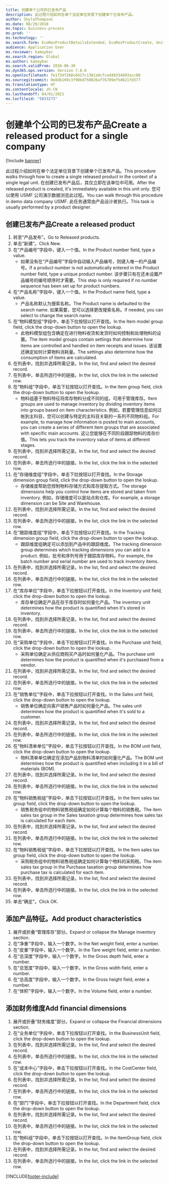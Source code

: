 ```yaml
---
title: 创建单个公司的已发布产品
description: 此过程介绍如何在单个法定单位背景下创建单个已发布产品。
author: ShylaThompson
ms.date: 08/29/2018
ms.topic: business-process
ms.prod: ''
ms.technology: ''
ms.search.form: EcoResProductDetailsExtended, EcoResProductCreate, UnitOfMeasureLookup, DimensionLookup
audience: Application User
ms.reviewer: kamaybac
ms.search.region: Global
ms.author: kamaybac
ms.search.validFrom: 2016-06-30
ms.dyn365.ops.version: Version 7.0.0
ms.openlocfilehash: fe1f34f268c6427c1381a9cfced49334893acc00
ms.sourcegitcommit: 0e8db169c3f90bd750826af76709ef5d621fd377
ms.translationtype: HT
ms.contentlocale: zh-CN
ms.lasthandoff: 04/01/2021
ms.locfileid: "5833273"
---
```

# <a name="create-a-released-product-for-a-single-company"></a><span data-ttu-id="8d07d-103">创建单个公司的已发布产品</span><span class="sxs-lookup"><span data-stu-id="8d07d-103">Create a released product for a single company</span></span>

[!include [banner](../../includes/banner.md)]

<span data-ttu-id="8d07d-104">此过程介绍如何在单个法定单位背景下创建单个已发布产品。</span><span class="sxs-lookup"><span data-stu-id="8d07d-104">This procedure walks through how to create a single released product in the context of a single legal unit.</span></span> <span data-ttu-id="8d07d-105">在创建已发布产品后，其仅立即在该单位中可用。</span><span class="sxs-lookup"><span data-stu-id="8d07d-105">After the released product is created,  it's immediately available in this unit only.</span></span> <span data-ttu-id="8d07d-106">您可以使用 USMF 公司演示数据浏览此过程。</span><span class="sxs-lookup"><span data-stu-id="8d07d-106">You can walk through this procedure in demo data company USMF.</span></span> <span data-ttu-id="8d07d-107">此任务通常由产品设计者执行。</span><span class="sxs-lookup"><span data-stu-id="8d07d-107">This task is usually performed by a product designer.</span></span>


## <a name="create-a-released-product"></a><span data-ttu-id="8d07d-108">创建已发布产品</span><span class="sxs-lookup"><span data-stu-id="8d07d-108">Create a released product</span></span>
1. <span data-ttu-id="8d07d-109">转至“产品发布”。</span><span class="sxs-lookup"><span data-stu-id="8d07d-109">Go to Released products.</span></span>
2. <span data-ttu-id="8d07d-110">单击“新建”。</span><span class="sxs-lookup"><span data-stu-id="8d07d-110">Click New.</span></span>
3. <span data-ttu-id="8d07d-111">在“产品编号”字段中，键入一个值。</span><span class="sxs-lookup"><span data-stu-id="8d07d-111">In the Product number field, type a value.</span></span>
    * <span data-ttu-id="8d07d-112">如果没有在“产品编号”字段中自动输入产品编号，则键入唯一的产品编号。</span><span class="sxs-lookup"><span data-stu-id="8d07d-112">If a product number is not automatically entered in the Product number field, type a unique product number.</span></span> <span data-ttu-id="8d07d-113">该步骤只有在还未设置产品编号的编号顺序时才需要。</span><span class="sxs-lookup"><span data-stu-id="8d07d-113">This step is only  required if no number sequence has been set up for product numbers.</span></span>  
4. <span data-ttu-id="8d07d-114">在“产品名称”字段中，键入一个值。</span><span class="sxs-lookup"><span data-stu-id="8d07d-114">In the Product name field, type a value.</span></span>
    * <span data-ttu-id="8d07d-115">产品名称默认为搜索名称。</span><span class="sxs-lookup"><span data-stu-id="8d07d-115">The Product name is defaulted to the search name.</span></span> <span data-ttu-id="8d07d-116">如果需要，您可以选择更改搜索名称。</span><span class="sxs-lookup"><span data-stu-id="8d07d-116">If needed, you can select to change the search name.</span></span>  
5. <span data-ttu-id="8d07d-117">在“物料模型组”字段中，单击下拉按钮以打开查找。</span><span class="sxs-lookup"><span data-stu-id="8d07d-117">In the Item model group field, click the drop-down button to open the lookup.</span></span>
    * <span data-ttu-id="8d07d-118">此物料模型组包含确定在进行物料收货和发货时如何控制和处理物料的设置。</span><span class="sxs-lookup"><span data-stu-id="8d07d-118">The item model groups contain settings that determine how items are controlled and handled on item receipts and issues.</span></span> <span data-ttu-id="8d07d-119">该设置还确定如何计算物料消耗量。</span><span class="sxs-lookup"><span data-stu-id="8d07d-119">The settings also determine how the consumption of items are calculated.</span></span>  
6. <span data-ttu-id="8d07d-120">在列表中，找到并选择所需记录。</span><span class="sxs-lookup"><span data-stu-id="8d07d-120">In the list, find and select the desired record.</span></span>
7. <span data-ttu-id="8d07d-121">在列表中，单击所选行中的链接。</span><span class="sxs-lookup"><span data-stu-id="8d07d-121">In the list, click the link in the selected row.</span></span>
8. <span data-ttu-id="8d07d-122">在“物料组”字段中，单击下拉按钮以打开查找。</span><span class="sxs-lookup"><span data-stu-id="8d07d-122">In the Item group field, click the drop-down button to open the lookup.</span></span>
    * <span data-ttu-id="8d07d-123">物料组基于物料特征将库存物料分成不同的组，可用于管理库存。</span><span class="sxs-lookup"><span data-stu-id="8d07d-123">Item groups are used to manage inventory by dividing inventory items into groups based on item characteristics.</span></span> <span data-ttu-id="8d07d-124">例如，若要管理信息如何过帐到主科目，您可以创建与特定的主科目关联的一系列不同物料组。</span><span class="sxs-lookup"><span data-stu-id="8d07d-124">For example, to manage how information is posted to main accounts, you can create a series of different item groups that are associated with specific main accounts.</span></span> <span data-ttu-id="8d07d-125">这让您能够在不同阶段跟踪物料的库存价值。</span><span class="sxs-lookup"><span data-stu-id="8d07d-125">This lets you track the inventory value of items at different stages.</span></span>  
9. <span data-ttu-id="8d07d-126">在列表中，找到并选择所需记录。</span><span class="sxs-lookup"><span data-stu-id="8d07d-126">In the list, find and select the desired record.</span></span>
10. <span data-ttu-id="8d07d-127">在列表中，单击所选行中的链接。</span><span class="sxs-lookup"><span data-stu-id="8d07d-127">In the list, click the link in the selected row.</span></span>
11. <span data-ttu-id="8d07d-128">在“存储维度组”字段中，单击下拉按钮以打开查找。</span><span class="sxs-lookup"><span data-stu-id="8d07d-128">In the Storage dimension group field, click the drop-down button to open the lookup.</span></span>
    * <span data-ttu-id="8d07d-129">存储维度帮助您控制物料存储方式和库存提取方式。</span><span class="sxs-lookup"><span data-stu-id="8d07d-129">The storage dimensions help you control how items are stored and taken from inventory.</span></span> <span data-ttu-id="8d07d-130">例如，存储维度可以是站点和仓库。</span><span class="sxs-lookup"><span data-stu-id="8d07d-130">For example, a storage dimension can be Site and Warehouse.</span></span>  
12. <span data-ttu-id="8d07d-131">在列表中，找到并选择所需记录。</span><span class="sxs-lookup"><span data-stu-id="8d07d-131">In the list, find and select the desired record.</span></span>
13. <span data-ttu-id="8d07d-132">在列表中，单击所选行中的链接。</span><span class="sxs-lookup"><span data-stu-id="8d07d-132">In the list, click the link in the selected row.</span></span>
14. <span data-ttu-id="8d07d-133">在“跟踪维度组”字段中，单击下拉按钮以打开查找。</span><span class="sxs-lookup"><span data-stu-id="8d07d-133">In the Tracking dimension group field, click the drop-down button to open the lookup.</span></span>
    * <span data-ttu-id="8d07d-134">跟踪维度组确定可以添加到产品中的跟踪维度。</span><span class="sxs-lookup"><span data-stu-id="8d07d-134">The tracking dimension group determines which tracking dimensions you can add to a product.</span></span> <span data-ttu-id="8d07d-135">例如，批号和序列号用于跟踪库存物料。</span><span class="sxs-lookup"><span data-stu-id="8d07d-135">For example, the batch number and serial number are used to track inventory items.</span></span>  
15. <span data-ttu-id="8d07d-136">在列表中，找到并选择所需记录。</span><span class="sxs-lookup"><span data-stu-id="8d07d-136">In the list, find and select the desired record.</span></span>
16. <span data-ttu-id="8d07d-137">在列表中，单击所选行中的链接。</span><span class="sxs-lookup"><span data-stu-id="8d07d-137">In the list, click the link in the selected row.</span></span>
17. <span data-ttu-id="8d07d-138">在“库存单位”字段中，单击下拉按钮以打开查找。</span><span class="sxs-lookup"><span data-stu-id="8d07d-138">In the Inventory unit field, click the drop-down button to open the lookup.</span></span>
    * <span data-ttu-id="8d07d-139">库存单位确定产品在存于库存时如何量化产品。</span><span class="sxs-lookup"><span data-stu-id="8d07d-139">The inventory unit determines how the product is quantified when it's stored in inventory.</span></span>  
18. <span data-ttu-id="8d07d-140">在列表中，找到并选择所需记录。</span><span class="sxs-lookup"><span data-stu-id="8d07d-140">In the list, find and select the desired record.</span></span>
19. <span data-ttu-id="8d07d-141">在列表中，单击所选行中的链接。</span><span class="sxs-lookup"><span data-stu-id="8d07d-141">In the list, click the link in the selected row.</span></span>
20. <span data-ttu-id="8d07d-142">在“采购单位”字段中，单击下拉按钮以打开查找。</span><span class="sxs-lookup"><span data-stu-id="8d07d-142">In the Purchase unit field, click the drop-down button to open the lookup.</span></span>
    * <span data-ttu-id="8d07d-143">采购单位确定从供应商购买产品时如何量化产品。</span><span class="sxs-lookup"><span data-stu-id="8d07d-143">The purchase unit determines how the product is quantified when it's purchased from a vendor.</span></span>  
21. <span data-ttu-id="8d07d-144">在列表中，找到并选择所需记录。</span><span class="sxs-lookup"><span data-stu-id="8d07d-144">In the list, find and select the desired record.</span></span>
22. <span data-ttu-id="8d07d-145">在列表中，单击所选行中的链接。</span><span class="sxs-lookup"><span data-stu-id="8d07d-145">In the list, click the link in the selected row.</span></span>
23. <span data-ttu-id="8d07d-146">在“销售单位”字段中，单击下拉按钮以打开查找。</span><span class="sxs-lookup"><span data-stu-id="8d07d-146">In the Sales unit field, click the drop-down button to open the lookup.</span></span>
    * <span data-ttu-id="8d07d-147">销售单位确定向客户销售产品时如何量化产品。</span><span class="sxs-lookup"><span data-stu-id="8d07d-147">The sales unit determines how the product is quantified when it's sold to a customer.</span></span>  
24. <span data-ttu-id="8d07d-148">在列表中，找到并选择所需记录。</span><span class="sxs-lookup"><span data-stu-id="8d07d-148">In the list, find and select the desired record.</span></span>
25. <span data-ttu-id="8d07d-149">在列表中，单击所选行中的链接。</span><span class="sxs-lookup"><span data-stu-id="8d07d-149">In the list, click the link in the selected row.</span></span>
26. <span data-ttu-id="8d07d-150">在“物料清单单位”字段中，单击下拉按钮以打开查找。</span><span class="sxs-lookup"><span data-stu-id="8d07d-150">In the BOM unit field, click the drop-down button to open the lookup.</span></span>
    * <span data-ttu-id="8d07d-151">物料清单单位确定在添加产品到物料清单时如何量化产品。</span><span class="sxs-lookup"><span data-stu-id="8d07d-151">The BOM unit determines how the product is quantified when including it in a bill of materials (BOM).</span></span>  
27. <span data-ttu-id="8d07d-152">在列表中，找到并选择所需记录。</span><span class="sxs-lookup"><span data-stu-id="8d07d-152">In the list, find and select the desired record.</span></span>
28. <span data-ttu-id="8d07d-153">在列表中，单击所选行中的链接。</span><span class="sxs-lookup"><span data-stu-id="8d07d-153">In the list, click the link in the selected row.</span></span>
29. <span data-ttu-id="8d07d-154">在“物料销售税组”字段中，单击下拉按钮以打开查找。</span><span class="sxs-lookup"><span data-stu-id="8d07d-154">In the Item sales tax group field, click the drop-down button to open the lookup.</span></span>
    * <span data-ttu-id="8d07d-155">销售税务组中的物料销售税组确定如何计算每个物料的销售税。</span><span class="sxs-lookup"><span data-stu-id="8d07d-155">The item sales tax group in the Sales taxation group determines how sales tax is calculated for each item.</span></span>  
30. <span data-ttu-id="8d07d-156">在列表中，找到并选择所需记录。</span><span class="sxs-lookup"><span data-stu-id="8d07d-156">In the list, find and select the desired record.</span></span>
31. <span data-ttu-id="8d07d-157">在列表中，单击所选行中的链接。</span><span class="sxs-lookup"><span data-stu-id="8d07d-157">In the list, click the link in the selected row.</span></span>
32. <span data-ttu-id="8d07d-158">在“物料销售税组”字段中，单击下拉按钮以打开查找。</span><span class="sxs-lookup"><span data-stu-id="8d07d-158">In the Item sales tax group field, click the drop-down button to open the lookup.</span></span>
    * <span data-ttu-id="8d07d-159">采购税务组中的物料销售税组确定如何计算每个物料的采购税。</span><span class="sxs-lookup"><span data-stu-id="8d07d-159">The item sales tax group in the Purchase taxation group determines how purchase tax is calculated for each item.</span></span>  
33. <span data-ttu-id="8d07d-160">在列表中，找到并选择所需记录。</span><span class="sxs-lookup"><span data-stu-id="8d07d-160">In the list, find and select the desired record.</span></span>
34. <span data-ttu-id="8d07d-161">在列表中，单击所选行中的链接。</span><span class="sxs-lookup"><span data-stu-id="8d07d-161">In the list, click the link in the selected row.</span></span>
35. <span data-ttu-id="8d07d-162">单击“确定”。</span><span class="sxs-lookup"><span data-stu-id="8d07d-162">Click OK.</span></span>

## <a name="add-product-characteristics"></a><span data-ttu-id="8d07d-163">添加产品特征。</span><span class="sxs-lookup"><span data-stu-id="8d07d-163">Add product characteristics</span></span>
1. <span data-ttu-id="8d07d-164">展开或折叠“管理库存”部分。</span><span class="sxs-lookup"><span data-stu-id="8d07d-164">Expand or collapse the Manage inventory section.</span></span>
2. <span data-ttu-id="8d07d-165">在“净重”字段中，输入一个数字。</span><span class="sxs-lookup"><span data-stu-id="8d07d-165">In the Net weight field, enter a number.</span></span>
3. <span data-ttu-id="8d07d-166">在“皮重”字段中，输入一个数字。</span><span class="sxs-lookup"><span data-stu-id="8d07d-166">In the Tare weight field, enter a number.</span></span>
4. <span data-ttu-id="8d07d-167">在“总深度”字段中，输入一个数字。</span><span class="sxs-lookup"><span data-stu-id="8d07d-167">In the Gross depth field, enter a number.</span></span>
5. <span data-ttu-id="8d07d-168">在“总宽度”字段中，输入一个数字。</span><span class="sxs-lookup"><span data-stu-id="8d07d-168">In the Gross width field, enter a number.</span></span>
6. <span data-ttu-id="8d07d-169">在“总高度”字段中，输入一个数字。</span><span class="sxs-lookup"><span data-stu-id="8d07d-169">In the Gross height field, enter a number.</span></span>
7. <span data-ttu-id="8d07d-170">在“体积”字段中，输入一个数字。</span><span class="sxs-lookup"><span data-stu-id="8d07d-170">In the Volume field, enter a number.</span></span>

## <a name="add-financial-dimensions"></a><span data-ttu-id="8d07d-171">添加财务维度</span><span class="sxs-lookup"><span data-stu-id="8d07d-171">Add financial dimensions</span></span>
1. <span data-ttu-id="8d07d-172">展开或折叠“财务维度”部分。</span><span class="sxs-lookup"><span data-stu-id="8d07d-172">Expand or collapse the Financial dimensions section.</span></span>
2. <span data-ttu-id="8d07d-173">在“业务单位”字段中，单击下拉按钮以打开查找。</span><span class="sxs-lookup"><span data-stu-id="8d07d-173">In the BusinessUnit field, click the drop-down button to open the lookup.</span></span>
3. <span data-ttu-id="8d07d-174">在列表中，找到并选择所需记录。</span><span class="sxs-lookup"><span data-stu-id="8d07d-174">In the list, find and select the desired record.</span></span>
4. <span data-ttu-id="8d07d-175">在列表中，单击所选行中的链接。</span><span class="sxs-lookup"><span data-stu-id="8d07d-175">In the list, click the link in the selected row.</span></span>
5. <span data-ttu-id="8d07d-176">在“成本中心”字段中，单击下拉按钮以打开查找。</span><span class="sxs-lookup"><span data-stu-id="8d07d-176">In the CostCenter field, click the drop-down button to open the lookup.</span></span>
6. <span data-ttu-id="8d07d-177">在列表中，找到并选择所需记录。</span><span class="sxs-lookup"><span data-stu-id="8d07d-177">In the list, find and select the desired record.</span></span>
7. <span data-ttu-id="8d07d-178">在列表中，单击所选行中的链接。</span><span class="sxs-lookup"><span data-stu-id="8d07d-178">In the list, click the link in the selected row.</span></span>
8. <span data-ttu-id="8d07d-179">在“部门”字段中，单击下拉按钮以打开查找。</span><span class="sxs-lookup"><span data-stu-id="8d07d-179">In the Department field, click the drop-down button to open the lookup.</span></span>
9. <span data-ttu-id="8d07d-180">在列表中，找到并选择所需记录。</span><span class="sxs-lookup"><span data-stu-id="8d07d-180">In the list, find and select the desired record.</span></span>
10. <span data-ttu-id="8d07d-181">在列表中，单击所选行中的链接。</span><span class="sxs-lookup"><span data-stu-id="8d07d-181">In the list, click the link in the selected row.</span></span>
11. <span data-ttu-id="8d07d-182">在“物料组”字段中，单击下拉按钮以打开查找。</span><span class="sxs-lookup"><span data-stu-id="8d07d-182">In the ItemGroup field, click the drop-down button to open the lookup.</span></span>
12. <span data-ttu-id="8d07d-183">在列表中，找到并选择所需记录。</span><span class="sxs-lookup"><span data-stu-id="8d07d-183">In the list, find and select the desired record.</span></span>
13. <span data-ttu-id="8d07d-184">在列表中，单击所选行中的链接。</span><span class="sxs-lookup"><span data-stu-id="8d07d-184">In the list, click the link in the selected row.</span></span>



[!INCLUDE[footer-include](../../../includes/footer-banner.md)]